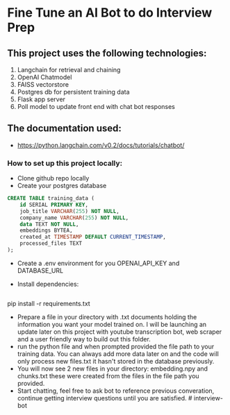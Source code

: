 # Fine Tune an AI Bot to do Interview Prep

## This project uses the following technologies:
1. Langchain for retrieval and chaining
2. OpenAI Chatmodel
3. FAISS vectorstore 
4. Postgres db for persistent training data
5. Flask app server
6. Poll model to update front end with chat bot responses

## The documentation used:
* https://python.langchain.com/v0.2/docs/tutorials/chatbot/

### How to set up this project locally:
-  Clone github repo locally
-  Create your postgres database 
```sql
CREATE TABLE training_data (
    id SERIAL PRIMARY KEY,
    job_title VARCHAR(255) NOT NULL,
    company_name VARCHAR(255) NOT NULL,
    data TEXT NOT NULL,
    embeddings BYTEA,
    created_at TIMESTAMP DEFAULT CURRENT_TIMESTAMP,
    processed_files TEXT
);
```

-  Create a .env environment for you OPENAI_API_KEY and DATABASE_URL
-  Install dependencies:

   ```sh
pip install -r requirements.txt

-  Prepare a file in your directory with .txt documents holding the information you want your model trained on. I will be launching an update later on this project with youtube transcription bot, web scraper and a user friendly way to build out this folder. 
-  run the python file and when prompted provided the file path to your training data. You can always add more data later on and the code will only process new files.txt it hasn't stored in the database previously. 
-  You will now see 2 new files in your directory: embedding.npy and chunks.txt these were created from the files in the file path you provided. 
-  Start chatting, feel free to ask bot to reference previous converation, continue getting interview questions until you are satisfied. # interview-bot

